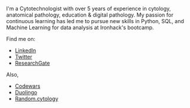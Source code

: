 I'm a Cytotechnologist with over 5 years of experience in cytology, anatomical pathology, education & digital pathology. My passion for continuous learning has led me to pursue new skills in Python, SQL, and Machine Learning for data analysis at Ironhack's bootcamp.

Find me on:

* [LinkedIn](https://www.linkedin.com/in/isi-mube/)
* [Twitter](https://twitter.com/isi_mube)
* [ResearchGate](https://www.researchgate.net/profile/Isidre_Munne-Bertran)

Also,
* [Codewars](www.codewars.com/r/wSsB5Q)
* [Duolingo](https://www.duolingo.com/profile/arattz_)
* [Random.cytology](https://www.instagram.com/random.cytology/?hl=en)
